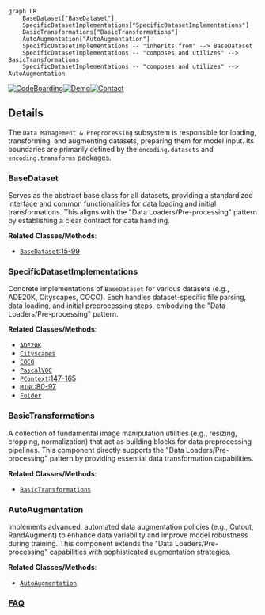 ```mermaid
graph LR
    BaseDataset["BaseDataset"]
    SpecificDatasetImplementations["SpecificDatasetImplementations"]
    BasicTransformations["BasicTransformations"]
    AutoAugmentation["AutoAugmentation"]
    SpecificDatasetImplementations -- "inherits from" --> BaseDataset
    SpecificDatasetImplementations -- "composes and utilizes" --> BasicTransformations
    SpecificDatasetImplementations -- "composes and utilizes" --> AutoAugmentation
```

[![CodeBoarding](https://img.shields.io/badge/Generated%20by-CodeBoarding-9cf?style=flat-square)](https://github.com/CodeBoarding/GeneratedOnBoardings)[![Demo](https://img.shields.io/badge/Try%20our-Demo-blue?style=flat-square)](https://www.codeboarding.org/demo)[![Contact](https://img.shields.io/badge/Contact%20us%20-%20contact@codeboarding.org-lightgrey?style=flat-square)](mailto:contact@codeboarding.org)

## Details

The `Data Management & Preprocessing` subsystem is responsible for loading, transforming, and augmenting datasets, preparing them for model input. Its boundaries are primarily defined by the `encoding.datasets` and `encoding.transforms` packages.

### BaseDataset
Serves as the abstract base class for all datasets, providing a standardized interface and common functionalities for data loading and initial transformations. This aligns with the "Data Loaders/Pre-processing" pattern by establishing a clear contract for data handling.


**Related Classes/Methods**:

- <a href="https://github.com/zhanghang1989/PyTorch-Encoding/blob/master/encoding/datasets/base.py#L15-L99" target="_blank" rel="noopener noreferrer">`BaseDataset`:15-99</a>


### SpecificDatasetImplementations
Concrete implementations of `BaseDataset` for various datasets (e.g., ADE20K, Cityscapes, COCO). Each handles dataset-specific file parsing, data loading, and initial preprocessing steps, embodying the "Data Loaders/Pre-processing" pattern.


**Related Classes/Methods**:

- <a href="https://github.com/zhanghang1989/PyTorch-Encoding/blob/master/encoding/datasets/ade20k.py" target="_blank" rel="noopener noreferrer">`ADE20K`</a>
- <a href="https://github.com/zhanghang1989/PyTorch-Encoding/blob/master/encoding/datasets/cityscapes.py" target="_blank" rel="noopener noreferrer">`Cityscapes`</a>
- <a href="https://github.com/zhanghang1989/PyTorch-Encoding/blob/master/encoding/datasets/coco.py" target="_blank" rel="noopener noreferrer">`COCO`</a>
- <a href="https://github.com/zhanghang1989/PyTorch-Encoding/blob/master/encoding/datasets/pascal_voc.py" target="_blank" rel="noopener noreferrer">`PascalVOC`</a>
- <a href="https://github.com/zhanghang1989/PyTorch-Encoding/blob/master/encoding/models/sseg/encnet.py#L147-L165" target="_blank" rel="noopener noreferrer">`PContext`:147-165</a>
- <a href="https://github.com/zhanghang1989/PyTorch-Encoding/blob/master/encoding/models/deepten.py#L80-L97" target="_blank" rel="noopener noreferrer">`MINC`:80-97</a>
- <a href="https://github.com/zhanghang1989/PyTorch-Encoding/blob/master/encoding/datasets/ade20k.py" target="_blank" rel="noopener noreferrer">`Folder`</a>


### BasicTransformations
A collection of fundamental image manipulation utilities (e.g., resizing, cropping, normalization) that act as building blocks for data preprocessing pipelines. This component directly supports the "Data Loaders/Pre-processing" pattern by providing essential data transformation capabilities.


**Related Classes/Methods**:

- <a href="https://github.com/zhanghang1989/PyTorch-Encoding/blob/master/encoding/transforms/transforms.py" target="_blank" rel="noopener noreferrer">`BasicTransformations`</a>


### AutoAugmentation
Implements advanced, automated data augmentation policies (e.g., Cutout, RandAugment) to enhance data variability and improve model robustness during training. This component extends the "Data Loaders/Pre-processing" capabilities with sophisticated augmentation strategies.


**Related Classes/Methods**:

- <a href="https://github.com/zhanghang1989/PyTorch-Encoding/blob/master/encoding/transforms/autoaug.py" target="_blank" rel="noopener noreferrer">`AutoAugmentation`</a>




### [FAQ](https://github.com/CodeBoarding/GeneratedOnBoardings/tree/main?tab=readme-ov-file#faq)